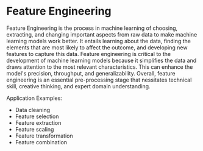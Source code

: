 # Feature Engineering
Feature Engineering is the process in machine learning of choosing, extracting, and changing important aspects from raw data to make machine learning models work better. It entails learning about the data, finding the elements that are most likely to affect the outcome, and developing new features to capture this data. Feature engineering is critical to the development of machine learning models because it simplifies the data and draws attention to the most relevant characteristics. This can enhance the model's precision, throughput, and generalizability. Overall, feature engineering is an essential pre-processing stage that nessitates technical skill, creative thinking, and expert domain understanding.

Application Examples:
* Data cleaning
* Feature selection
* Feature extraction
* Feature scaling
* Feature transformation
* Feature combination
